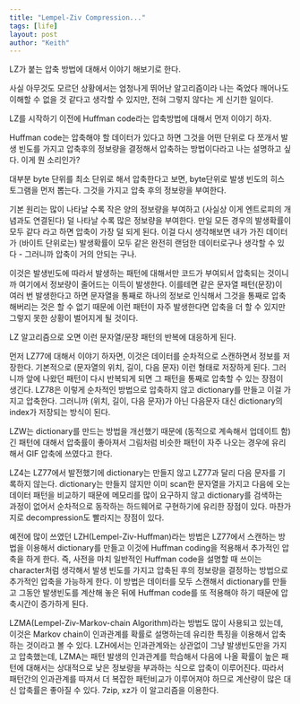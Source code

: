 ```yaml
---
title: "Lempel-Ziv Compression..."
tags: [life]
layout: post
author: "Keith"
---
```


LZ가 붙는 압축 방법에 대해서 이야기 해보기로 한다.

사실 아무것도 모르던 상황에서는 엄청나게 뛰어난 알고리즘이라 나는 죽었다 깨어나도 이해할 수 없을 것 같다고 생각할 수 있지만, 전혀 그렇지 않다는 게 신기한 일이다. 

LZ를 시작하기 이전에 Huffman code라는 압축방법에 대해서 먼저 이야기 하자.

Huffman code는 압축해야 할 데이터가 있다고 하면 그것을 어떤 단위로 다 쪼개서 발생 빈도를 가지고 압축후의 정보량을 결정해서 압축하는 방법이다라고 나는 설명하고 싶다. 이게 뭔 소리인가?

대부분 byte 단위를 최소 단위로 해서 압축한다고 보면, byte단위로 발생 빈도의 히스토그램을 먼저 뽑는다. 그것을 가지고 압축 후의 정보량을 부여한다.

기본 원리는 많이 나타날 수록 작은 양의 정보량을 부여하고 (사실상 이게 엔트로피의 개념과도 연결된다) 덜 나타날 수록 많은 정보량을 부여한다. 만일 모든 경우의 발생확률이 모두 같다 라고 하면 압축이 가장 덜 되게 된다. 이걸 다시 생각해보면 내가 가진 데이터가 (바이트 단위로는) 발생확률이 모두 같은 완전히 랜덤한 데이터로구나 생각할 수 있다 - 그러니까 압축이 거의 안되는 구나. 

이것은 발생빈도에 따라서 발생하는 패턴에 대해서만 코드가 부여되서 압축되는 것이니까 여기에서 정보량이 줄어드는 이득이 발생한다. 이를테면 같은 문자열 패턴(문장)이 여러 번 발생한다고 하면 문자열을 통째로 하나의 정보로 인식해서 그것을 통째로 압축해버리는 것은 할 수 없기 때문에 이런 패턴이 자주 발생한다면 압축을 더 할 수 있지만 그렇지 못한 상황이 벌어지게 될 것이다.

LZ 알고리즘으로 오면 이런 문자열/문장 패턴의 반복에 대응하게 된다. 

먼저 LZ77에 대해서 이야기 하자면, 이것은 데이터를 순차적으로 스캔하면서 정보를 저장한다. 기본적으로 (문자열의 위치, 길이, 다음 문자) 이런 형태로 저장하게 된다. 그러니까 앞에 나왔던 패턴이 다시 반복되게 되면 그 패턴을 통째로 압축할 수 있는 장점이 생긴다. LZ78은 이렇게 순차적인 방법으로 압축하지 않고 dictionary를 만들고 이걸 가지고 압축한다. 그러니까 (위치, 길이, 다음 문자)가 아닌 다음문자 대신 dictionary의 index가 저장되는 방식이 된다.

LZW는 dictionary를 만드는 방법을 개선했기 때문에 (동적으로 계속해서 업데이트 함) 긴 패턴에 대해서 압축률이 좋아져서 그림처럼 비슷한 패턴이 자주 나오는 경우에 유리해서 GIF 압축에 쓰였다고 한다.

LZ4는 LZ77에서 발전했기에 dictionary는 만들지 않고 LZ77과 달리 다음 문자를 기록하지 않는다. dictionary는 만들지 않지만 이미 scan한 문자열을 가지고 다음에 오는 데이터 패턴을 비교하기 때문에 메모리를 많이 요구하지 않고 dictionary를 검색하는 과정이 없어서 순차적으로 동작하는 하드웨어로 구현하기에 유리한 장점이 있다. 마찬가지로 decompression도 빨라지는 장점이 있다.

예전에 많이 쓰였던 LZH(Lempel-Ziv-Huffman)라는 방법은 LZ77에서 스캔하는 방법을 이용해서 dictionary를 만들고 이것에 Huffman coding을 적용해서 추가적인 압축을 하게 한다. 즉, 사전을 마치 일반적인 Huffman code을 설명할 때 쓰이는 character처럼 생각해서 발생 빈도를 가지고 압축된 후의 정보량을 결정하는 방법으로 추가적인 압축을 가능하게 한다. 이 방법은 데이터를 모두 스캔해서 dictionary를 만들고 그동안 발생빈도를 계산해 놓은 뒤에 Huffman code를 또 적용해야 하기 때문에 압축시간이 증가하게 된다. 

LZMA(Lempel-Ziv-Markov-chain Algorithm)라는 방법도 많이 사용되고 있는데, 이것은 Markov chain이 인과관계를 확률로 설명하는데 유리한 특징을 이용해서 압축하는 것이라고 볼 수 있다. LZH에서는 인과관계와는 상관없이 그냥 발생빈도만을 가지고 압축했는데, LZMA는 패턴 발생의 인과관계를 학습해서 다음에 나올 확률이 높은 패턴에 대해서는 상대적으로 낮은 정보량을 부과하는 식으로 압축이 이루어진다. 따라서 패턴간의 인과관계를 따져서 더 복잡한 패턴비교가 이루어져야 하므로 계산량이 많은 대신 압축률은 좋아질 수 있다. 7zip, xz가 이 알고리즘을 이용한다.

